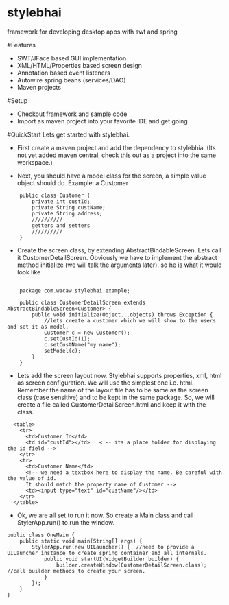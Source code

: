 # stylebhai
framework for developing desktop apps with swt and spring

#Features
* SWT/JFace based GUI implementation
* XML/HTML/Properties based screen design
* Annotation based event listeners
* Autowire spring beans (services/DAO)
* Maven projects

#Setup
* Checkout framework and sample code
* Import as maven project into your favorite IDE and get going

#QuickStart
Lets get started with stylebhai.
* First create a maven project and add the dependency to stylebhia. (Its not yet added maven central, check this out as a project into the same workspace.)

* Next, you should have a model class for the screen, a simple value object should do. Example: a Customer
```
	public class Customer {
		private int custId;
		private String custName;
		private String address;
		//////////
		getters and setters
		//////////
	}
```
* Create the screen class, by extending AbstractBindableScreen<T>. Lets call it CustomerDetailScreen.
Obviously we have to implement the abstract method initialize (we will talk the arguments later).
so he is what it would look like
```
	
	package com.wacaw.stylebhai.example;
	
	public class CustomerDetailScreen extends AbstractBindableScreen<Customer> {
		public void initialize(Object...objects) throws Exception {
			//lets create a customer which we will show to the users and set it as model.
			Customer c = new Customer();
			c.setCustId(1);
			c.setCustName("my name");
			setModel(c); 
		}
	}
```
* Lets add the screen layout now. Stylebhai supports properties, xml, html as screen configuration. We will use the simplest one i.e. html. Remember the name of the layout file has to be same as the screen class (case sensitive) and
to be kept in the same package. So, we will create a file called CustomerDetailScreen.html and keep it with the class.
```
  <table>
    <tr>
      <td>Customer Id</td>
      <td id="custId"></td>   <!-- its a place holder for displaying the id field -->
    </tr>
    <tr>
      <td>Customer Name</td>
      <!-- we need a textbox here to display the name. Be careful with the value of id. 
      It should match the property name of Customer -->
      <td><input type="text" id="custName"/></td> 
    </tr>
  </table>    
```

* Ok, we are all set to run it now. So create a Main class and call StylerApp.run() to run the window.

```
public class OneMain {
	public static void main(String[] args) {
		StylerApp.run(new UILauncher() {  //need to provide a UILauncher instance to create spring container and all internals.
			public void startUI(WidgetBuilder builder) {
				builder.createWindow(CustomerDetailScreen.class); //call builder methods to create your screen.
			}
		});
	}
}

```